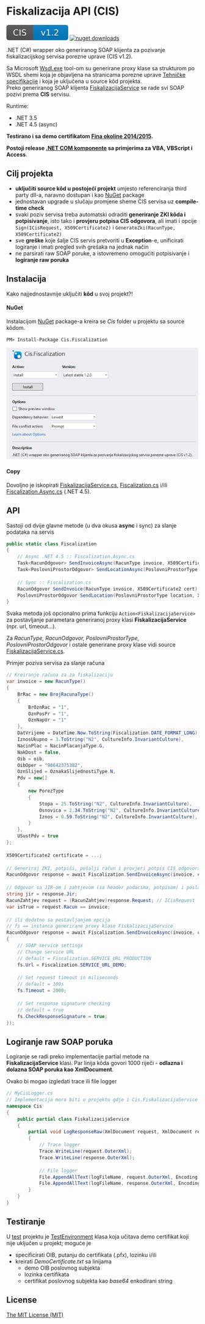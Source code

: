 # Fiskalizacija API (CIS)

[![cis version][cis-version-image]][porezna-spec]
[![nuget downloads][nuget-downloads-image]][nuget-url]

.NET (C#) wrapper oko generiranog SOAP klijenta za pozivanje fiskalizacijskog servisa porezne uprave (CIS v1.2).

Sa Microsoft [Wsdl.exe][wsdl.exe] tool-om su generirane proxy klase sa strukturom po WSDL shemi koja je objavljena na stranicama porezne uprave [Tehničke specifikacije][porezna-spec] i koja je uključena u source kôd projekta.  
Preko generiranog SOAP klijenta [FiskalizacijaService][fiscalization-service.cs] se rade svi SOAP pozivi prema __CIS__ servisu.

Runtime:
- .NET 3.5
- .NET 4.5 (async)

**Testirano i sa demo certifikatom [Fina okoline 2014/2015][fina-demo-2014].**

**Postoji release [.NET COM komponente][docs-com] sa primjerima za __VBA__, __VBScript__ i __Access__**.

## Cilj projekta

* __uključiti source kôd u postojeći projekt__ umjesto referenciranja third party dll-a,
naravno dostupan i kao [NuGet][nuget-url] package
* jednostavan upgrade u slučaju promjene sheme CIS servisa uz __compile-time check__
* svaki poziv servisa treba automatski odraditi __generiranje ZKI kôda i potpisivanje__, isto tako i __provjeru potpisa CIS odgovora__, ali imati i opcije  
`Sign(ICisRequest, X509Certificate2)` i `GenerateZki(RacunType, X509Certificate2)`
* sve __greške__ koje šalje CIS servis pretvoriti u __Exception__-e, unificirati logiranje i imati pregled svih grešaka na jednak način
* ne parsirati raw SOAP poruke, a istovremeno omogućiti potpisivanje i __logiranje raw poruka__

## Instalacija

Kako najjednostavnije uključiti __kôd__ u svoj projekt?!

#### NuGet

Instalacijom [NuGet][nuget-url] package-a kreira se _Cis_ folder u projektu sa source kôdom.

```
PM> Install-Package Cis.Fiscalization
```

[![Nuget screenshot][nuget-screenshot]][nuget-url]

#### Copy

Dovoljno je iskopirati [FiskalizacijaService.cs][fiscalization-service.cs], [Fiscalization.cs][fiscalization.cs] i/ili [Fiscalization.Async.cs][fiscalization-async.cs] (.NET 4.5).

## API

Sastoji od dvije glavne metode (u dva okusa __async__ i sync) za slanje podataka na servis
```cs
public static class Fiscalization
{
    // Async .NET 4.5 :: Fiscalization.Async.cs
    Task<RacunOdgovor> SendInvoiceAsync(RacunType invoice, X509Certificate2 cert);
    Task<PoslovniProstorOdgovor> SendLocationAsync(PoslovniProstorType location, X509Certificate2 cert);

    // Sync :: Fiscalization.cs
    RacunOdgovor SendInvoice(RacunType invoice, X509Certificate2 cert);
    PoslovniProstorOdgovor SendLocation(PoslovniProstorType location, X509Certificate2 cert);
}
```

Svaka metoda još opcionalno prima funkciju `Action<FiskalizacijaService>` za postavljanje
parametara generiranoj proxy klasi __FiskalizacijaService__ (npr. url, timeout...).

Za _RacunType, RacunOdgovor, PoslovniProstorType, PoslovniProstorOdgovor_ i ostale generirane proxy klase vidi source [FiskalizacijaService.cs][fiscalization-service.cs].

Primjer poziva servisa za slanje računa
```cs
// Kreiranje računa za za fiskalizaciju
var invoice = new RacunType()
{
    BrRac = new BrojRacunaType()
    {
        BrOznRac = "1",
        OznPosPr = "1",
        OznNapUr = "1"
    },
    DatVrijeme = DateTime.Now.ToString(Fiscalization.DATE_FORMAT_LONG),
    IznosUkupno = 3.ToString("N2", CultureInfo.InvariantCulture),
    NacinPlac = NacinPlacanjaType.G,
    NakDost = false,
    Oib = oib,
    OibOper = "98642375382",
    OznSlijed = OznakaSlijednostiType.N,
    Pdv = new[]
    {
        new PorezType
        {
            Stopa = 25.ToString("N2", CultureInfo.InvariantCulture),
            Osnovica = 2.34.ToString("N2", CultureInfo.InvariantCulture),
            Iznos = 0.59.ToString("N2", CultureInfo.InvariantCulture),
        }
    },
    USustPdv = true
};

X509Certificate2 certificate = ...;

// Generiraj ZKI, potpiši, pošalji račun i provjeri potpis CIS odgovora
RacunOdgovor response = await Fiscalization.SendInvoiceAsync(invoice, certificate);

// Odgovor sa JIR-om i zahtjevom (sa header podacima, potpisom) i poslanim računom
string jir = response.Jir;
RacunZahtjev request = (RacunZahtjev)response.Request; // ICisRequest
var isTrue = request.Racun == invoice;

// ili dodatno sa postavljanjem opcija
// fs == instanca generirane proxy klase FiskalizacijaService
RacunOdgovor response = await Fiscalization.SendInvoiceAsync(invoice, certificate, fs =>
{
    // SOAP service settings
    // Change service URL
    // default = Fiscalization.SERVICE_URL_PRODUCTION
    fs.Url = Fiscalization.SERVICE_URL_DEMO;

    // Set request timeout in miliseconds
    // default = 100s
    fs.Timeout = 2000;

    // Set response signature checking
    // default = true
    fs.CheckResponseSignature = true;
});
```

## Logiranje raw SOAP poruka

Logiranje se radi preko implementacije partial metode na __FiskalizacijaService__ klasi.
Par linija kôda govori 1000 riječi - __odlazna i dolazna SOAP poruka kao XmlDocument__.

Ovako bi mogao izgledati trace ili file logger
```cs
// MyCisLogger.cs
// Implementacija mora biti u projektu gdje i Cis.FiskalizacijaService klasa
namespace Cis
{
    public partial class FiskalizacijaService
    {
        partial void LogResponseRaw(XmlDocument request, XmlDocument response)
        {
            // Trace logger
            Trace.WriteLine(request.OuterXml);
            Trace.WriteLine(response.OuterXml);

            // File logger
            File.AppendAllText(logFileName, request.OuterXml, Encoding.UTF8);
            File.AppendAllText(logFileName, response.OuterXml, Encoding.UTF8);
        }
    }
}
```

## Testiranje

U [test][test-dir] projektu je [TestEnvironment][test-environment.cs] klasa koja
učitava demo certifikat koji nije uključen u projekt; moguće je
- specificirati OIB, putanju do certifikata (.pfx), lozinku i/ili
- kreirati _DemoCertificate.txt_ sa linijama
    - demo OIB poslovnog subjekta
    - lozinka certifikata
    - certifikat poslovnog subjekta kao _base64_ enkodirani string

## License

[The MIT License (MIT)][license]

[docs-com]: ./docs/fiscalization-com.md
[docs-com-api]: ./docs/fiscalization-com-api.md
[cis-version-image]: ./docs/cis-service-version.svg
[fiscalization.cs]: ./src/Fiscalization/Cis/Fiscalization.cs
[fiscalization-async.cs]: ./src/Fiscalization/Cis/Fiscalization.Async.cs
[fiscalization-service.cs]: ./src/Fiscalization/Cis/FiskalizacijaService.cs
[test-dir]: ./test/Fiscalization
[test-environment.cs]: ./test/Fiscalization/TestEnvironment.cs
[license]: ./LICENSE

[wsdl.exe]: https://msdn.microsoft.com/en-us/library/7h3ystb6(VS.80).aspx
[porezna-spec]: http://www.porezna-uprava.hr/HR_Fiskalizacija/Stranice/Tehni%C4%8Dke-specifikacije.aspx
[nuget-url]: http://nuget.org/packages/Cis.Fiscalization
[nuget-downloads-image]: https://img.shields.io/nuget/dt/Cis.Fiscalization.svg
[nuget-screenshot]: ./docs/nuget_screenshot.png
[fina-demo-2014]: http://www.fina.hr/Default.aspx?sec=1730
